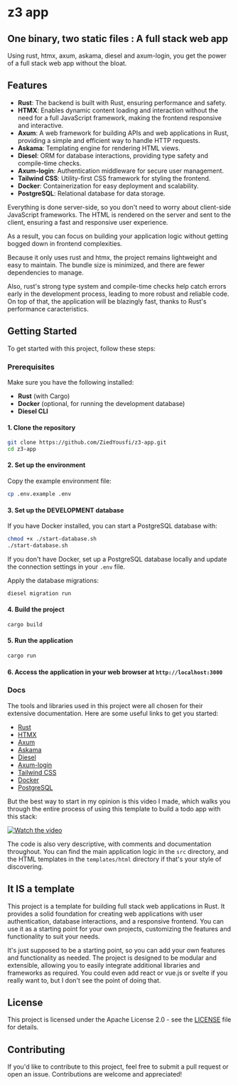 # z3 app

## One binary, two static files : A full stack web app

Using rust, htmx, axum, askama, diesel and axum-login, you get the power of a full stack web app without the bloat.

## Features

- **Rust**: The backend is built with Rust, ensuring performance and safety.
- **HTMX**: Enables dynamic content loading and interaction without the need for a full JavaScript framework, making the frontend responsive and interactive.
- **Axum**: A web framework for building APIs and web applications in Rust, providing a simple and efficient way to handle HTTP requests.
- **Askama**: Templating engine for rendering HTML views.
- **Diesel**: ORM for database interactions, providing type safety and compile-time checks.
- **Axum-login**: Authentication middleware for secure user management.
- **Tailwind CSS**: Utility-first CSS framework for styling the frontend.
- **Docker**: Containerization for easy deployment and scalability.
- **PostgreSQL**: Relational database for data storage.

Everything is done server-side, so you don't need to worry about client-side JavaScript frameworks. The HTML is rendered on the server and sent to the client, ensuring a fast and responsive user experience.

As a result, you can focus on building your application logic without getting bogged down in frontend complexities.

Because it only uses rust and htmx, the project remains lightweight and easy to maintain. The bundle size is minimized, and there are fewer dependencies to manage.

Also, rust's strong type system and compile-time checks help catch errors early in the development process, leading to more robust and reliable code. On top of that, the application will be blazingly fast, thanks to Rust's performance caracteristics.

## Getting Started

To get started with this project, follow these steps:

### Prerequisites

Make sure you have the following installed:

- **Rust** (with Cargo)
- **Docker** (optional, for running the development database)
- **Diesel CLI**

#### 1. Clone the repository

```bash
git clone https://github.com/ZiedYousfi/z3-app.git
cd z3-app
```

#### 2. Set up the environment

Copy the example environment file:

```bash
cp .env.example .env
```

#### 3. Set up the DEVELOPMENT database

If you have Docker installed, you can start a PostgreSQL database with:

```bash
chmod +x ./start-database.sh
./start-database.sh
```

If you don't have Docker, set up a PostgreSQL database locally and update the connection settings in your `.env` file.

Apply the database migrations:

```bash
diesel migration run
```

#### 4. Build the project

   ```bash
   cargo build
   ```

#### 5. Run the application

   ```bash
   cargo run
   ```

#### 6. Access the application in your web browser at `http://localhost:3000`

### Docs

The tools and libraries used in this project were all chosen for their extensive documentation. Here are some useful links to get you started:

- [Rust](https://www.rust-lang.org/learn)
- [HTMX](https://htmx.org/docs/)
- [Axum](https://docs.rs/axum/latest/axum/)
- [Askama](https://docs.rs/askama/latest/askama/)
- [Diesel](https://diesel.rs/guides/getting-started/)
- [Axum-login](https://docs.rs/axum-login/latest/axum_login/)
- [Tailwind CSS](https://tailwindcss.com/docs)
- [Docker](https://docs.docker.com/get-started/)
- [PostgreSQL](https://www.postgresql.org/docs/)

But the best way to start in my opinion is this video I made, which walks you through the entire process of using this template to build a todo app with this stack:

[![Watch the video](https://img.youtube.com/vi/your-video-id/maxresdefault.jpg)](https://www.youtube.com/watch?v=your-video-id)

The code is also very descriptive, with comments and documentation throughout. You can find the main application logic in the `src` directory, and the HTML templates in the `templates/html` directory if that's your style of discovering.

## It IS a template

This project is a template for building full stack web applications in Rust. It provides a solid foundation for creating web applications with user authentication, database interactions, and a responsive frontend. You can use it as a starting point for your own projects, customizing the features and functionality to suit your needs.

It's just supposed to be a starting point, so you can add your own features and functionality as needed. The project is designed to be modular and extensible, allowing you to easily integrate additional libraries and frameworks as required. You could even add react or vue.js or svelte if you really want to, but I don't see the point of doing that.

## License

This project is licensed under the Apache License 2.0 - see the [LICENSE](LICENSE.md) file for details.

## Contributing

If you'd like to contribute to this project, feel free to submit a pull request or open an issue. Contributions are welcome and appreciated!
